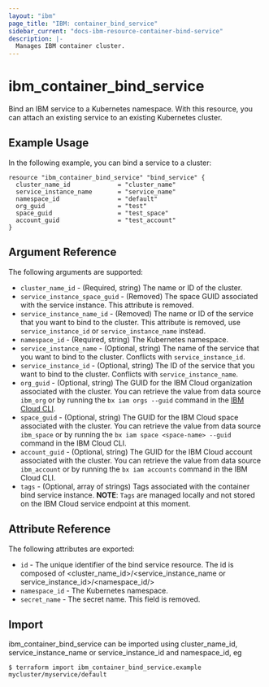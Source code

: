 ```yaml
---
layout: "ibm"
page_title: "IBM: container_bind_service"
sidebar_current: "docs-ibm-resource-container-bind-service"
description: |-
  Manages IBM container cluster.
---
```


# ibm\_container_bind_service

Bind an IBM service to a Kubernetes namespace. With this resource, you can attach an existing service to an existing Kubernetes cluster.

## Example Usage

In the following example, you can bind a service to a cluster:

```hcl
resource "ibm_container_bind_service" "bind_service" {
  cluster_name_id             = "cluster_name"
  service_instance_name       = "service_name"
  namespace_id                = "default"
  org_guid                    = "test"
  space_guid                  = "test_space"
  account_guid                = "test_account"
}
```

## Argument Reference

The following arguments are supported:

* `cluster_name_id` - (Required, string) The name or ID of the cluster.
* `service_instance_space_guid` - (Removed) The space GUID associated with the service instance. This attribute is removed.
* `service_instance_name_id` - (Removed) The name or ID of the service that you want to bind to the cluster. This attribute is removed, use `service_instance_id` or `service_instance_name` instead.
* `namespace_id` - (Required, string) The Kubernetes namespace.
* `service_instance_name` - (Optional, string) The name of the service that you want to bind to the cluster. Conflicts with `service_instance_id`.
* `service_instance_id` - (Optional, string) The ID of the service that you want to bind to the cluster. Conflicts with `service_instance_name`.
* `org_guid` - (Optional, string) The GUID for the IBM Cloud organization associated with the cluster. You can retrieve the value from data source `ibm_org` or by running the `bx iam orgs --guid` command in the [IBM Cloud CLI](https://console.bluemix.net/docs/cli/reference/bluemix_cli/get_started.html#getting-started).
* `space_guid` - (Optional, string) The GUID for the IBM Cloud space associated with the cluster. You can retrieve the value from data source `ibm_space` or by running the `bx iam space <space-name> --guid` command in the IBM Cloud CLI.
* `account_guid` - (Optional, string) The GUID for the IBM Cloud account associated with the cluster. You can retrieve the value from data source `ibm_account` or by running the `bx iam accounts` command in the IBM Cloud CLI.
* `tags` - (Optional, array of strings) Tags associated with the container bind service instance.
  **NOTE**: `Tags` are managed locally and not stored on the IBM Cloud service endpoint at this moment.

## Attribute Reference

The following attributes are exported:

* `id` - The unique identifier of the bind service resource. The id is composed of \<cluster_name_id\>/\<service_instance_name or service_instance_id\>/\<namespace_id/>
* `namespace_id` -  The Kubernetes namespace.
* `secret_name` - The secret name. This field is removed.

## Import

ibm_container_bind_service can be imported using cluster_name_id, service_instance_name or service_instance_id and namespace_id, eg

```
$ terraform import ibm_container_bind_service.example mycluster/myservice/default